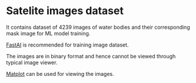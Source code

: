 # **Satelite images dataset**

It contains dataset of 4239 images of water bodies and their corresponding mask image for ML model training.

[FastAI](https://github.com/fastai/fastai) is recommended for training image dataset.


The images are in binary format and hence cannot be viewed through typical image viewer.


[Matplot](https://github.com/matplotlib/matplotlib) can be used for viewing the images.
